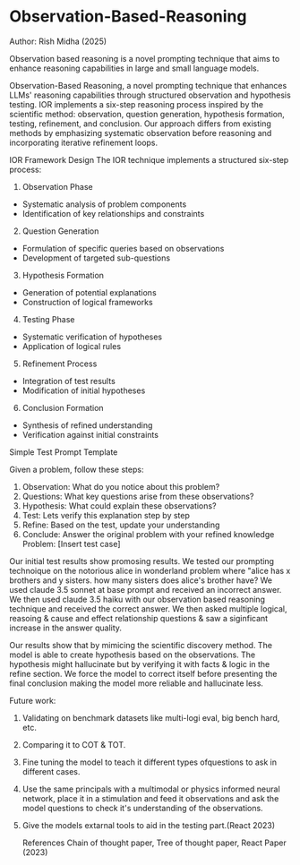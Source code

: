 # Observation-Based-Reasoning                                                                                   
Author: Rish Midha (2025)

Observation based reasoning is a novel prompting technique that aims to enhance reasoning capabilities in large and small language models.

Observation-Based Reasoning, a novel prompting technique that enhances LLMs&#39; reasoning
capabilities through structured observation and hypothesis testing. IOR implements a six-step
reasoning process inspired by the scientific method: observation, question generation,
hypothesis formation, testing, refinement, and conclusion. Our approach differs from existing
methods by emphasizing systematic observation before reasoning and incorporating iterative
refinement loops.

IOR Framework Design
The IOR technique implements a structured six-step process:
1. Observation Phase
- Systematic analysis of problem components
- Identification of key relationships and constraints
2. Question Generation
- Formulation of specific queries based on observations
- Development of targeted sub-questions
3. Hypothesis Formation
- Generation of potential explanations
- Construction of logical frameworks
4. Testing Phase
- Systematic verification of hypotheses
- Application of logical rules
5. Refinement Process
- Integration of test results
- Modification of initial hypotheses
6. Conclusion Formation
- Synthesis of refined understanding
- Verification against initial constraints
  
Simple Test Prompt Template

Given a problem, follow these steps:
1. Observation: What do you notice about this problem?
2. Questions: What key questions arise from these observations?
3. Hypothesis: What could explain these observations?
4. Test: Lets verify this explanation step by step
5. Refine: Based on the test, update your understanding
6. Conclude: Answer the original problem with your refined knowledge
Problem: [Insert test case]

Our initial test results show promosing results. We tested our prompting technoique on the notorious alice in wonderland problem where "alice has x brothers and y sisters. how many sisters does alice's brother have? We used claude 3.5 sonnet at base prompt and received an incorrect answer. We then used claude 3.5 haiku with our observation based reasoning technique and received the correct answer. We then asked multiple logical, reasoing  & cause and effect relationship questions & saw a siginficant increase in the answer quality.

Our results show that by mimicing the scientific discovery method. The model is able to create hypothesis based on the observations. The hypothesis might hallucinate but by verifying it with facts & logic in the refine section. We force the model to correct itself before presenting the final conclusion making the model more reliable and hallucinate less. 

Future work:
1) Validating on benchmark datasets like multi-logi eval, big bench hard, etc.
2) Comparing it to COT & TOT.
3) Fine tuning the model to teach it different types ofquestions to ask in different cases.
4) Use the same principals with a multimodal or physics informed neural network, place it in a stimulation and feed it observations and ask the model questions to check it's understanding of the observations.
5) Give the models extarnal tools to aid in the testing part.(React 2023)

   References
   Chain of thought paper, Tree of thought paper, React Paper (2023)
